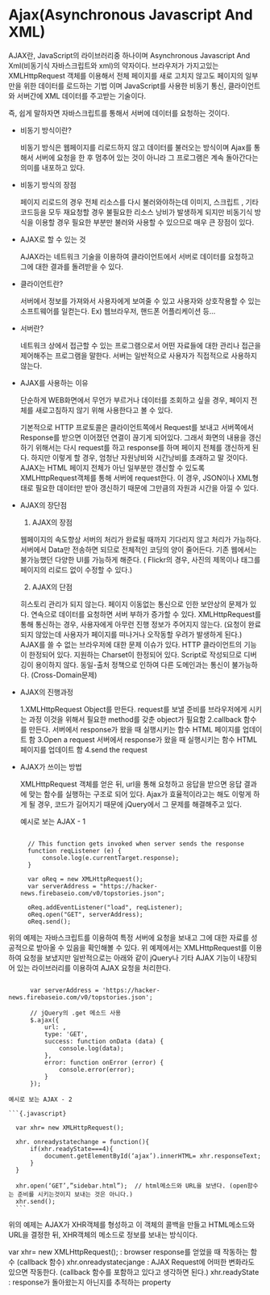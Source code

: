 Ajax(Asynchronous Javascript And XML)
====

  AJAX란, JavaScript의 라이브러리중 하나이며 Asynchronous Javascript And Xml(비동기식 자바스크립트와 xml)의 약자이다. 브라우저가 가지고있는 XMLHttpRequest 객체를 이용해서 전체 페이지를 새로 고치지 않고도 페이지의 일부만을 위한 데이터를 로드하는 기법 이며 JavaScript를 사용한 비동기 통신, 클라이언트와 서버간에 XML 데이터를 주고받는 기술이다.

  즉, 쉽게 말하자면 자바스크립트를 통해서 서버에 데이터를 요청하는 것이다.
  
  - 비동기 방식이란?

    비동기 방식은 웹페이지를 리로드하지 않고 데이터를 불러오는 방식이며 Ajax를 통해서 서버에 요청을 한 후 멈추어 있는 것이 아니라 그 프로그램은 계속 돌아간다는 의미를 내포하고 있다.
    
  - 비동기 방식의 장점

    페이지 리로드의 경우 전체 리소스를 다시 불러와야하는데 이미지, 스크립트 , 기타 코드등을 모두 재요청할 경우 불필요한 리소스 낭비가 발생하게 되지만 
    비동기식 방식을 이용할 경우 필요한 부분만 불러와 사용할 수 있으므로 매우 큰 장점이 있다.
    
  - AJAX로 할 수 있는 것

    AJAX라는 네트워크 기술을 이용하여 클라이언트에서 서버로 데이터를 요청하고 그에 대한 결과를 돌려받을 수 있다.

  - 클라이언트란?

    서버에서 정보를 가져와서 사용자에게 보여줄 수 있고 사용자와 상호작용할 수 있는 소프트웨어를 일컫는다.
    Ex) 웹브라우저, 핸드폰 어플리케이션 등...

  - 서버란?
  
    네트워크 상에서 접근할 수 있는 프로그램으로서 어떤 자료들에 대한 관리나 접근을 제어해주는 프로그램을 말한다. 서버는 일반적으로 사용자가 직접적으로 사용하지 않는다.

  - AJAX를 사용하는 이유
  
    단순하게 WEB화면에서 무언가 부르거나 데이터를 조회하고 싶을 경우, 페이지 전체를 새로고침하지 않기 위해 사용한다고 볼 수 있다.

    기본적으로 HTTP 프로토콜은 클라이언트쪽에서 Request를 보내고 서버쪽에서 Response를 받으면 이어졌던 연결이 끊기게 되어있다. 
    그래서 화면의 내용을 갱신하기 위해서는 다시 request를 하고 response를 하며 페이지 전체를 갱신하게 된다. 하지만 이렇게 할 경우, 엄청난 자원낭비와 시간낭비를 초래하고 말 것이다.
    AJAX는 HTML 페이지 전체가 아닌 일부분만 갱신할 수 있도록 XMLHttpRequest객체를 통해 서버에 request한다. 이 경우, JSON이나 XML형태로 필요한 데이터만 받아 갱신하기 때문에 그만큼의 자원과 시간을 아낄 수 있다.

  - AJAX의 장단점
  
    1. AJAX의 장점
    
      웹페이지의 속도향상
      서버의 처리가 완료될 때까지 기다리지 않고 처리가 가능하다.
      서버에서 Data만 전송하면 되므로 전체적인 코딩의 양이 줄어든다.
      기존 웹에서는 불가능했던 다양한 UI를 가능하게 해준다. ( Flickr의 경우, 사진의 제목이나 태그를 페이지의 리로드 없이 수정할 수 있다.)
      
    2. AJAX의 단점
    
      히스토리 관리가 되지 않는다.
      페이지 이동없는 통신으로 인한 보안상의 문제가 있다.
      연속으로 데이터를 요청하면 서버 부하가 증가할 수 있다.
      XMLHttpRequest를 통해 통신하는 경우, 사용자에게 아무런 진행 정보가 주어지지 않는다. (요청이 완료되지 않았는데 사용자가 페이지를 떠나거나 오작동할 우려가 발생하게 된다.)
      AJAX를 쓸 수 없는 브라우저에 대한 문제 이슈가 있다.
      HTTP 클라이언트의 기능이 한정되어 있다.
      지원하는 Charset이 한정되어 있다.
      Script로 작성되므로 디버깅이 용이하지 않다.
      동일-출처 정책으로 인하여 다른 도메인과는 통신이 불가능하다. (Cross-Domain문제)
      
      
  - AJAX의 진행과정
  
    1.XMLHttpRequest Object를 만든다.
      request를 보낼 준비를 브라우저에게 시키는 과정
      이것을 위해서 필요한 method를 갖춘 object가 필요함
    2.callback 함수를 만든다.
      서버에서 response가 왔을 때 실행시키는 함수
      HTML 페이지를 업데이트 함
    3.Open a request
    서버에서 response가 왔을 때 실행시키는 함수
    HTML 페이지를 업데이트 함
    4.send the request
    
  - AJAX가 쓰이는 방법
  
    XMLHttpRequest 객체를 얻은 뒤, url을 통해 요청하고 응답을 받으면 응답 결과에 맞는 함수를 실행하는 구조로 되어 있다. 
    Ajax가 효율적이라고는 해도 이렇게 하게 될 경우, 코드가 길어지기 때문에 jQuery에서 그 문제를 해결해주고 있다.
    
    예시로 보는 AJAX - 1
    ```{.javascript}
    
      // This function gets invoked when server sends the response
      function reqListener (e) {
          console.log(e.currentTarget.response);
      }

      var oReq = new XMLHttpRequest();
      var serverAddress = "https://hacker-news.firebaseio.com/v0/topstories.json";

      oReq.addEventListener("load", reqListener);
      oReq.open("GET", serverAddress);
      oReq.send();
      ```
      
      
위의 예제는 자바스크립트를 이용하여 특정 서버에 요청을 보내고 그에 대한 자료를 성공적으로 받아올 수 있음을 확인해볼 수 있다. 위 예제에서는 XMLHttpRequest를 이용하여 요청을 보냈지만 일반적으로는 아래와 같이 jQuery나 기타 AJAX 기능이 내장되어 있는 라이브러리를 이용하여 AJAX 요청을 처리한다.

```{.javascript}

      var serverAddress = 'https://hacker-news.firebaseio.com/v0/topstories.json';

      // jQuery의 .get 메소드 사용
      $.ajax({
          url: ,
          type: 'GET',
          success: function onData (data) {
              console.log(data);
          },
          error: function onError (error) {
              console.error(error);
          }
      });
```
    
    예시로 보는 AJAX - 2
    
    ```{.javascript} 
    
      var xhr= new XMLHttpRequest();

      xhr. onreadystatechange = function(){
	      if(xhr.readyState===4){
    	      document.getElementById(‘ajax’).innerHTML= xhr.responseText;
          }
      }

      xhr.open(‘GET’,”sidebar.html”);  // html메소드와 URL을 보낸다. (open함수는 준비를 시키는것이지 보내는 것은 아니다.)
      xhr.send(); 
      ```
      
      
위의 예제는 AJAX가 XHR객체를 형성하고 이 객체의 콜백을 만들고 HTML메소드와 URL을 결정한 뒤, XHR객체의 메소드로 정보를 보내는 방식이다.

var xhr= new XMLHttpRequest(); : browser response를 얻었을 때 작동하는 함수 (callback 함수)
xhr.onreadystatecjange : AJAX Request에 어떠한 변화라도 있으면 작동한다. (callback 함수를 포함하고 있다고 생각하면 된다.)
xhr.readyState : response가 돌아왔는지 아닌지를 추적하는 property

